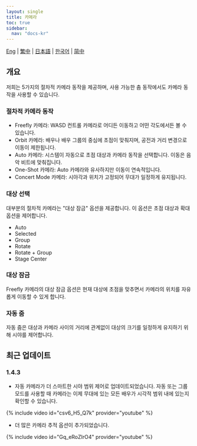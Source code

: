 ```yaml
---
layout: single
title: 카메라
toc: true
sidebar:
  nav: "docs-kr"
---
```

[Eng](/dancexr/features/camera) | [繁中](/tw/dancexr/features/camera) | [日本語](/jp/dancexr/features/camera) | [한국어](/kr/dancexr/features/camera) | [简中](/zh/dancexr/features/camera)


## 개요
저희는 5가지의 절차적 카메라 동작을 제공하며, 사용 가능한 춤 동작에서도 카메라 동작을 사용할 수 있습니다.

### 절차적 카메라 동작
* Freefly 카메라: WASD 컨트롤 카메라로 어디든 이동하고 어떤 각도에서든 볼 수 있습니다.
* Orbit 카메라: 배우나 배우 그룹의 중심에 초점이 맞춰지며, 공전과 거리 변경으로 이동이 제한됩니다.
* Auto 카메라: 시스템이 자동으로 초점 대상과 카메라 동작을 선택합니다. 이동은 음악 비트에 맞춰집니다.
* One-Shot 카메라: Auto 카메라와 유사하지만 이동이 연속적입니다.
* Concert Mode 카메라: 시야각과 위치가 고정되어 무대가 일정하게 유지됩니다.

### 대상 선택
대부분의 절차적 카메라는 "대상 잠금" 옵션을 제공합니다. 이 옵션은 초점 대상과 확대 옵션을 제어합니다.
* Auto
* Selected
* Group
* Rotate
* Rotate + Group
* Stage Center

### 대상 잠금
Freefly 카메라의 대상 잠금 옵션은 현재 대상에 초점을 맞추면서 카메라의 위치를 자유롭게 이동할 수 있게 합니다.

### 자동 줌
자동 줌은 대상과 카메라 사이의 거리에 관계없이 대상의 크기를 일정하게 유지하기 위해 시야를 제어합니다.

## 최근 업데이트
### 1.4.3
* 자동 카메라가 더 스마트한 시야 범위 제어로 업데이트되었습니다. 자동 또는 그룹 모드를 사용할 때 카메라는 이제 무대에 있는 모든 배우가 시각적 범위 내에 있는지 확인할 수 있습니다.

{% include video id="csv6_H5_Q7k" provider="youtube" %}

* 더 많은 카메라 추적 옵션이 추가되었습니다.

{% include video id="Gq_eRoZIrO4" provider="youtube" %}
